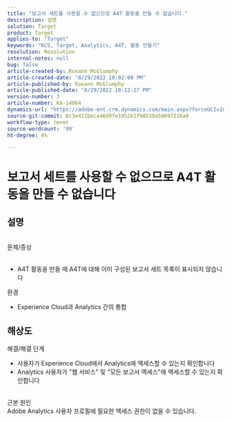 ```yaml
---
title: "보고서 세트를 사용할 수 없으므로 A4T 활동을 만들 수 없습니다."
description: 설명
solution: Target
product: Target
applies-to: "Target"
keywords: "KCS, Target, Analytics, A4T, 활동 만들기"
resolution: Resolution
internal-notes: null
bug: false
article-created-by: Roxann McGlumphy
article-created-date: "8/29/2022 10:02:08 PM"
article-published-by: Roxann McGlumphy
article-published-date: "8/29/2022 10:12:27 PM"
version-number: 3
article-number: KA-14064
dynamics-url: "https://adobe-ent.crm.dynamics.com/main.aspx?forceUCI=1&pagetype=entityrecord&etn=knowledgearticle&id=fc0a3834-e627-ed11-9db1-002248086d3d"
source-git-commit: 0c3e421beca46d9fe1952b1f98538a50697216a0
workflow-type: tm+mt
source-wordcount: '99'
ht-degree: 4%

---
```


# 보고서 세트를 사용할 수 없으므로 A4T 활동을 만들 수 없습니다

## 설명

<br>문제/증상<br><br>
- A4T 활동을 만들 때 A4T에 대해 이미 구성된 보고서 세트 목록이 표시되지 않습니다



환경
- Experience Cloud과 Analytics 간의 통합



## 해상도

해결/해결 단계
- 사용자가 Experience Cloud에서 Analytics에 액세스할 수 있는지 확인합니다
- Analytics 사용자가 &quot;웹 서비스&quot; 및 &quot;모든 보고서 액세스&quot;에 액세스할 수 있는지 확인합니다

<br>근본 원인<br>
Adobe Analytics 사용자 프로필에 필요한 액세스 권한이 없을 수 있습니다.






